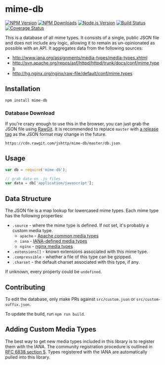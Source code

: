 # mime-db

[![NPM Version][npm-version-image]][npm-url]
[![NPM Downloads][npm-downloads-image]][npm-url]
[![Node.js Version][node-image]][node-url]
[![Build Status][travis-image]][travis-url]
[![Coverage Status][coveralls-image]][coveralls-url]

This is a database of all mime types. It consists of a single, public JSON file and does not include any logic, allowing
it to remain as un-opinionated as possible with an API. It aggregates data from the following sources:

- http://www.iana.org/assignments/media-types/media-types.xhtml
- http://svn.apache.org/repos/asf/httpd/httpd/trunk/docs/conf/mime.types
- http://hg.nginx.org/nginx/raw-file/default/conf/mime.types

## Installation

```bash
npm install mime-db
```

### Database Download

If you're crazy enough to use this in the browser, you can just grab the JSON file using [RawGit](https://rawgit.com/).
It is recommended to replace
`master` with [a release tag](https://github.com/jshttp/mime-db/tags) as the JSON format may change in the future.

```
https://cdn.rawgit.com/jshttp/mime-db/master/db.json
```

## Usage

```js
var db = require('mime-db');

// grab data on .js files
var data = db['application/javascript'];
```

## Data Structure

The JSON file is a map lookup for lowercased mime types. Each mime type has the following properties:

- `.source` - where the mime type is defined. If not set, it's probably a custom media type.
    - `apache` - [Apache common media types](http://svn.apache.org/repos/asf/httpd/httpd/trunk/docs/conf/mime.types)
    - `iana` - [IANA-defined media types](http://www.iana.org/assignments/media-types/media-types.xhtml)
    - `nginx` - [nginx media types](http://hg.nginx.org/nginx/raw-file/default/conf/mime.types)
- `.extensions[]` - known extensions associated with this mime type.
- `.compressible` - whether a file of this type can be gzipped.
- `.charset` - the default charset associated with this type, if any.

If unknown, every property could be `undefined`.

## Contributing

To edit the database, only make PRs against `src/custom.json` or
`src/custom-suffix.json`.

To update the build, run `npm run build`.

## Adding Custom Media Types

The best way to get new media types included in this library is to register them with the IANA. The community
registration procedure is outlined in
[RFC 6838 section 5](http://tools.ietf.org/html/rfc6838#section-5). Types registered with the IANA are automatically
pulled into this library.

[npm-version-image]: https://img.shields.io/npm/v/mime-db.svg

[npm-downloads-image]: https://img.shields.io/npm/dm/mime-db.svg

[npm-url]: https://npmjs.org/package/mime-db

[travis-image]: https://img.shields.io/travis/jshttp/mime-db/master.svg

[travis-url]: https://travis-ci.org/jshttp/mime-db

[coveralls-image]: https://img.shields.io/coveralls/jshttp/mime-db/master.svg

[coveralls-url]: https://coveralls.io/r/jshttp/mime-db?branch=master

[node-image]: https://img.shields.io/node/v/mime-db.svg

[node-url]: http://nodejs.org/download/
